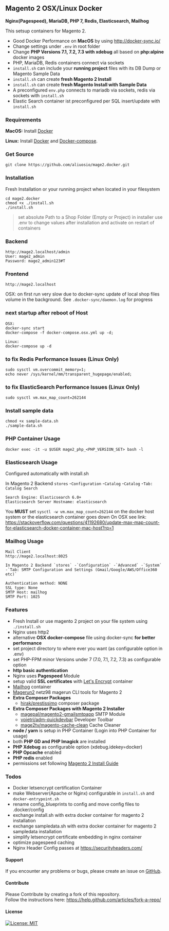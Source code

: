 ## Magento 2 OSX/Linux Docker

**Nginx(Pagespeed), MariaDB, PHP 7, Redis, Elasticsearch, Mailhog**

This setsup containers for Magento 2. 
* Good Docker Performance on **MacOS** by using [http://docker-sync.io/ ](http://docker-sync.io/)
* Change settings under `.env` in root folder  
* Change **PHP Versions 7.1, 7.2, 7.3 with xdebug** all based on **php:alpine** docker images
* PHP, MariaDB, Redis containers connect via sockets
* `install.sh` can include your **running project** files with its DB Dump or Magento Sample Data
* `install.sh` can create **fresh Magento 2 Install**
* `install.sh` can create **fresh Magento Install with Sample Data**
* A preconfigured `env.php` connects to mariadb via sockets, redis via sockets with `install.sh`
* Elastic Search container ist preconfigured per SQL insert/update with `install.sh`

### Requirements

**MacOS:**
Install [Docker](https://docs.docker.com/docker-for-mac/install/)

**Linux:**
Install [Docker](https://docs.docker.com/engine/installation/linux/docker-ce/ubuntu/) and [Docker-compose](https://docs.docker.com/compose/install/#install-compose).

### Get Source

    git clone https://github.com/aliuosio/mage2.docker.git

### Installation
 Fresh Installation or your running project when located in your filesystem
    
    cd mage2.docker
    chmod +x ./install.sh
    ./install.sh 
    
> set absolute Path to a Shop Folder (Empty or Project) in installer
> use .env to change values after installation and activate on restart of containers 

### Backend
    http://mage2.localhost/admin
    User: mage2_admin
    Password: mage2_admin123#T
    
### Frontend
    http://mage2.localhost

OSX: on first run very slow due to docker-sync update of local shop files volume in the background. 
See `.docker-sync/daemon.log` for progress
    
### next startup after reboot of Host
   
    OSX: 
    docker-sync start  
    docker-compose -f docker-compose.osx.yml up -d;
    
    Linux:
    docker-compose up -d

### to fix Redis Performance Issues (Linux Only)
    sudo sysctl vm.overcommit_memory=1;
    echo never /sys/kernel/mm/transparent_hugepage/enabled;
    
### to fix ElasticSearch Performance Issues (Linux Only)
    sudo sysctl vm.max_map_count=262144

### Install sample data

    chmod +x sample-data.sh
    ./sample-data.sh

### PHP Container Usage
    
    docker exec -it -u $USER mage2_php_<PHP_VERSION_SET> bash -l
    
### Elasticsearch Usage

Configured automatically with install.sh

In Magento 2 Backend `stores` -`Configuration` -`Catalog` -`Catalog` -`Tab: Catalog Search`
    
    Search Engine: Elasticsearch 6.0+
    Elasticsearch Server Hostname: elasticsearch
    
You **MUST** set `sysctl -w vm.max_map_count=262144` on the docker host system or the elasticsearch container goes down
On OSX see link: https://stackoverflow.com/questions/41192680/update-max-map-count-for-elasticsearch-docker-container-mac-host?rq=1

### Mailhog Usage

    Mail Client
    http://mage2.localhost:8025 

    In Magento 2 Backend `stores` -`Configuration` -`Advanced` -`System` 
    -`Tab: SMTP Configuration and Settings (Gmail/Google/AWS/Office360 etc)`
   
    Authentication method: NONE
    SSL type: None
    SMTP Host: mailhog
    SMTP Port: 1025

### Features
* Fresh Install or use magento 2 project on your file system using `./install.sh`
* Nginx uses http2
* alternative **OSX docker-compose** file using docker-sync **for better performance**
* set project directory to where ever you want (as configurable option in .env)
* set PHP-FPM minor Versions under 7 (7.0, 7.1, 7.2, 7.3) as configurable option
* **http basic authentication** 
* Nginx uses **Pagespeed** Module
* setup valid **SSL certificates** with [Let's Encrypt](https://en.wikipedia.org/wiki/Let%27s_Encrypt) container
* [Mailhog](https://github.com/mailhog/MailHog) container
* [Magerun2](https://github.com/netz98/n98-magerun2) netz98 magerun CLI tools for Magento 2
* **Extra Composer Packages**
    * [hirak/prestissimo](https://github.com/hirak/prestissimo) composer package
* **Extra Composer Packages with Magento 2 Installer**  
    * [magepal/magento2-gmailsmtpapp](https://github.com/magepal/magento2-gmail-smtp-app) SMTP Module
    * [vpietri/adm-quickdevbar](https://github.com/vpietri/magento2-developer-quickdevbar) Developer Toolbar
    * [mage2tv/magento-cache-clean](https://github.com/mage2tv/magento-cache-clean) Cache Cleaner
* **node / yarn** is setup in PHP Container (Login into PHP Container for usage) 
* both **PHP GD and PHP Imagick** are installed
* **PHP Xdebug** as configurable option (xdebug.idekey=docker)
* **PHP Opcache** enabled
* **PHP redis** enabled
* permissions set following [Magento 2 Install Guide](https://devdocs.magento.com/guides/v2.3/config-guide/prod/prod_file-sys-perms.html)

### Todos
* Docker letsencrypt certification Container
* make Webserver(Apache or Nginx) configurable in `install.sh` and `docker-entrypoint.sh`
* rename config_blueprints to config and move config files to .docker/config
* exchange install.sh with extra docker container for magento 2 installation
* exchange sampledata.sh with extra docker container for magento 2 sampledata installation
* simplify letsencrypt certificate embedding in nginx container
* optimize pagespeed caching
* Nginx Header Config passes at https://securityheaders.com/

#### Support
If you encounter any problems or bugs, please create an issue on [GitHub](https://github.com/aliuosio/mage2.docker/issues).

#### Contribute
Please Contribute by creating a fork of this repository.  
Follow the instructions here: https://help.github.com/articles/fork-a-repo/

#### License
[![License: MIT](https://img.shields.io/badge/License-MIT-yellow.svg)](https://openng.de/source.org/licenses/MIT)
